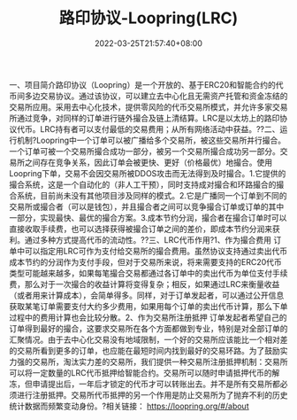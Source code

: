﻿---
weight: 
title: "路印协议-Loopring(LRC)"
description: "路印协议（Loopring）是一个开放的、基于ERC20和智能合约的代币间多边交易协议"
date: 2022-03-25T21:57:40+08:00
lastmod: 2022-03-25T16:45:40+08:00
draft: false
authors: ["Metabd"]
featuredImage: "luyinxieyi-loopringlrc.webp"
link: ""
tags: ["数字代币","路印协议-Loopring(LRC)"]
categories: ["navigation"]
navigation: ["数字代币"]
lightgallery: true
toc: true
pinned: false
recommend: false
recommend1: false
---
一、项目简介路印协议（Loopring）是一个开放的、基于ERC20和智能合约的代币间多边交易协议。通过该协议，可以建立去中心化且无需资产托管和资金冻结的交易所应用。采用去中心化技术，提供零风险的代币交易所模式，并允许多家交易所通过竞争，对同样的订单进行链外撮合及链上清结算。LRC是以太坊上的路印协议代币。LRC持有者可以支付最低的交易费用；从所有网络活动中获益。??二、运行机制?Loopring中一个订单可以被广播给多个交易所，被这些交易所并行撮合。一个订单可被一个交易所撮合成功一部分，被另一个交易所撮合成功另一部分。交易所之间存在竞争关系，因此订单会被更快、更好（价格最优）地撮合。使用Loopring下单，交易不会因交易所被DDOS攻击而无法得到及时撮合。1.它提供的撮合系统，这是一个自动化的（非人工干预），同时支持成对撮合和环路撮合的撮合系统，目前尚未没有其他项目涉及同样的模式。2.它是广播同一个订单到不同的交易所或撮合者（可以是钱包），并且撮合者之间可以竞争撮合订单或订单的其中一部分，实现最快、最优的撮合方案。3.成本节约分润，撮合者在撮合订单时可以直接收取手续费，也可以选择获得被撮合订单之间的差价，即成本节约分润来获利。通过多种方式提高代币的流动性。??三、LRC代币作用?1、作为撮合费用
订单中可以指定用LRC可作为支付给交易所的撮合费用。虽然协议支持通过卖出代币成本节约的分润作为支付手段，但对于交易所来说，将来需要支持的ERC20代币类型可能越来越多，如果每笔撮合交易都通过各订单中的卖出代币为单位支付手续费，那么对于一次撮合的收益计算将变得复杂；相反，如果通过LRC来衡量收益（或者用来计算成本），会简单得多。同样，对于订单发起者，可以通过公开信息获取某笔订单需要支付大约多少费用，如果用每个订单的卖出代币计算，那么下单过程中的费用计算也会比较分散。2、作为交易所注册抵押
订单发起者希望自己的订单得到最好的撮合，这要求交易所在各个方面都做到专业，特别是对全部订单的汇聚情况。由于去中心化交易没有地域限制，一个好的交易所应该能比一个相对差的交易所看到更多的订单，也应能在最短时间内找到最好的交易环路。为了鼓励实力强的交易所，淘汰实力差的交易所，我们提供一种交易所注册抵押机制：交易所可以将一定数量的LRC代币抵押给智能合约。交易所可以随时申请抵押代币的解冻，但申请提出后，一年后才锁定的代币才可以转账出去。并不是所有交易所都必须进行注册抵押。交易所代币抵押的另一个作用是防止交易所为了抛弃不利的历史统计数据而频繁变动身份。?相关链接：
https://loopring.org/#/about
